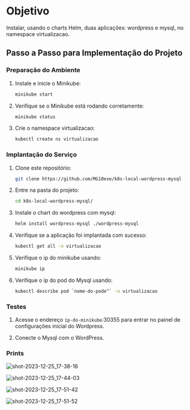 # Objetivo

Instalar, usando o charts Helm, duas aplicações: wordpress e mysql, no namespace virtualizacao.

## Passo a Passo para Implementação do Projeto

### Preparação do Ambiente

1. Instale e inicie o Minikube:
   ```bash
   minikube start
   ```
2. Verifique se o Minikube está rodando corretamente:
    ```bash
    minikube status
    ```
3. Crie o namespace virtualizacao:
   ```bash
   kubectl create ns virtualizacao
   ```

### Implantação do Serviço

1. Clone este repositório:
   ```bash
   git clone https://github.com/MG10exe/k8s-local-wordpress-mysql
   ```
2. Entre na pasta do projeto:
    ```bash
    cd k8s-local-wordpress-mysql/
    ```
3. Instale o chart do wordpress com mysql:
    ```bash
    helm install wordpress-mysql ./wordpress-mysql
    ```
4. Verifique se a aplicação foi implantada com sucesso:
    ```bash
    kubectl get all -n virtualizacao
    ```
5. Verifique o ip do minikube usando:
    ```bash
    minikube ip
    ```
6. Verifique o ip do pod do Mysql usando:
    ```bash
    kubectl describe pod `nome-do-pode^` -n virtualizacao
    ```   

### Testes

1. Acesse o endereço `íp-do-minikube`:30355 para entrar no painel de configurações inicial do Wordpress.

2. Conecte o Mysql com o WordPress.

### Prints

![shot-2023-12-25_17-38-16](https://github.com/MG10exe/k8s-local-wordpress-mysql/assets/61914401/c853ee05-f928-418b-926a-ff4491e8cc89)

![shot-2023-12-25_17-44-03](https://github.com/MG10exe/k8s-local-wordpress-mysql/assets/61914401/cf4c7c47-bf8e-43d5-b88a-fa1106849c48)

![shot-2023-12-25_17-51-42](https://github.com/MG10exe/k8s-local-wordpress-mysql/assets/61914401/b628bb03-493a-4247-a016-589bdf25adca)

![shot-2023-12-25_17-51-52](https://github.com/MG10exe/k8s-local-wordpress-mysql/assets/61914401/9c0613e1-1612-45a4-8484-9ef841a5f53d)
